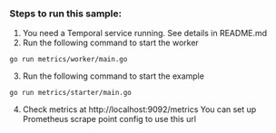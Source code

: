 ### Steps to run this sample:
1) You need a Temporal service running. See details in README.md
2) Run the following command to start the worker
```
go run metrics/worker/main.go
```
3) Run the following command to start the example
```
go run metrics/starter/main.go
```
4) Check metrics at http://localhost:9092/metrics
You can set up Prometheus scrape point config to use this url
